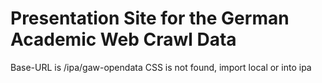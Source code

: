 # Presentation Site for the German Academic Web Crawl Data

Base-URL is /ipa/gaw-opendata
CSS is not found, import local or into ipa

